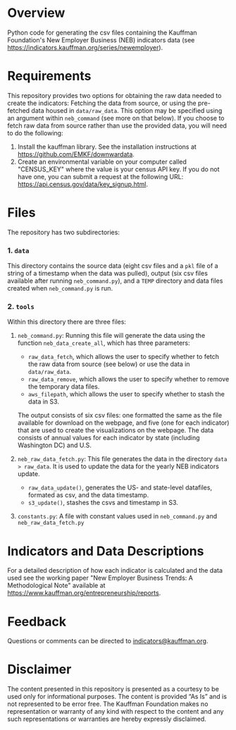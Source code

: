# Overview
Python code for generating the csv files containing the Kauffman Foundation's New Employer Business (NEB) indicators 
data (see https://indicators.kauffman.org/series/newemployer). 


# Requirements
This repository provides two options for obtaining the raw data needed to create the indicators: Fetching the data from source, or using the pre-fetched data housed in `data/raw_data`. This option may be specified using an argument within `neb_command` (see more on that below). If you choose to fetch raw data from source rather than use the provided data, you will need to do the following:
1. Install the kauffman library. See the installation instructions at https://github.com/EMKF/downwardata.
2. Create an environmental variable on your computer called "CENSUS_KEY" where the value is your census API key. If you do not have one, you can submit a request at the following URL: https://api.census.gov/data/key_signup.html.

[/If or when we get the kauffman library up on pip, we will need to remove language about downwardata reliance/]: #


# Files
The repository has two subdirectories:
### 1. `data`
This directory contains the source data (eight csv files and a `pkl` file of a string of a timestamp when the data was
pulled), output (six csv files available after running `neb_command.py`), and a `TEMP` directory and data files created 
when `neb_command.py` is run. 

### 2. `tools` 
Within this directory there are three files:
1.  `neb_command.py`: Running this file will generate the data using the function `neb_data_create_all`, which has three parameters:
    * `raw_data_fetch`, which allows the user to specify whether to fetch the raw data from source (see below) or use the data in 
 `data/raw_data`.
    * `raw_data_remove`, which allows the user to specify whether to remove the temporary data files.
    * `aws_filepath`, which allows the user to specify whether to stash the data in S3.   

    The output consists of six csv files: one formatted the same as the file available for download on the webpage, and five
(one for each indicator) that are used to create the visualizations on the webpage. The data consists of annual values
for each indicator by state (including Washington DC) and U.S.

2. `neb_raw_data_fetch.py`: This file generates the data in the directory `data > raw_data`. It is used to update the data
for the yearly NEB indicators update.
    * `raw_data_update()`, generates the US- and state-level datafiles, formated as csv, and the data timestamp.
    * `s3_update()`, stashes the csvs and timestamp in S3.

3. `constants.py`: A file with constant values used in `neb_command.py` and `neb_raw_data_fetch.py` 


# Indicators and Data Descriptions
For a detailed description of how each indicator is calculated and the data used see the working paper "New Employer 
Business Trends: A Methodological Note" available at https://www.kauffman.org/entrepreneurship/reports.


# Feedback
Questions or comments can be directed to indicators@kauffman.org.


# Disclaimer
The content presented in this repository is presented as a courtesy to be used only for informational purposes. The 
content is provided “As Is” and is not represented to be error free. The Kauffman Foundation makes no representation or 
warranty of any kind with respect to the content and any such representations or warranties are hereby expressly 
disclaimed.
